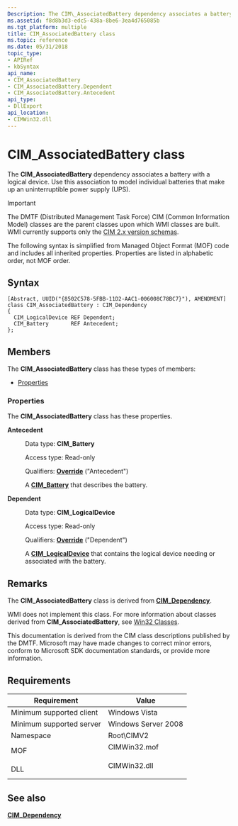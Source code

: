 ```yaml
---
Description: The CIM\_AssociatedBattery dependency associates a battery with a logical device. Use this association to model individual batteries that make up an uninterruptible power supply (UPS).
ms.assetid: f8d8b3d3-edc5-438a-8be6-3ea4d765085b
ms.tgt_platform: multiple
title: CIM_AssociatedBattery class
ms.topic: reference
ms.date: 05/31/2018
topic_type: 
- APIRef
- kbSyntax
api_name: 
- CIM_AssociatedBattery
- CIM_AssociatedBattery.Dependent
- CIM_AssociatedBattery.Antecedent
api_type: 
- DllExport
api_location: 
- CIMWin32.dll
---
```


# CIM\_AssociatedBattery class

The **CIM\_AssociatedBattery** dependency associates a battery with a logical device. Use this association to model individual batteries that make up an uninterruptible power supply (UPS).

> [!IMPORTANT]
> The DMTF (Distributed Management Task Force) CIM (Common Information Model) classes are the parent classes upon which WMI classes are built. WMI currently supports only the [CIM 2.x version schemas](https://dmtf.org/standards/cim/schemas).

 

The following syntax is simplified from Managed Object Format (MOF) code and includes all inherited properties. Properties are listed in alphabetic order, not MOF order.

## Syntax

``` syntax
[Abstract, UUID("{8502C578-5FBB-11D2-AAC1-006008C78BC7}"), AMENDMENT]
class CIM_AssociatedBattery : CIM_Dependency
{
  CIM_LogicalDevice REF Dependent;
  CIM_Battery       REF Antecedent;
};
```

## Members

The **CIM\_AssociatedBattery** class has these types of members:

-   [Properties](#properties)

### Properties

The **CIM\_AssociatedBattery** class has these properties.

<dl> <dt>

**Antecedent**
</dt> <dd> <dl> <dt>

Data type: **CIM\_Battery**
</dt> <dt>

Access type: Read-only
</dt> <dt>

Qualifiers: [**Override**](/windows/desktop/WmiSdk/standard-qualifiers) ("Antecedent")
</dt> </dl>

A [**CIM\_Battery**](cim-battery.md) that describes the battery.

</dd> <dt>

**Dependent**
</dt> <dd> <dl> <dt>

Data type: **CIM\_LogicalDevice**
</dt> <dt>

Access type: Read-only
</dt> <dt>

Qualifiers: [**Override**](/windows/desktop/WmiSdk/standard-qualifiers) ("Dependent")
</dt> </dl>

A [**CIM\_LogicalDevice**](cim-logicaldevice.md) that contains the logical device needing or associated with the battery.

</dd> </dl>

## Remarks

The **CIM\_AssociatedBattery** class is derived from [**CIM\_Dependency**](cim-dependency.md).

WMI does not implement this class. For more information about classes derived from **CIM\_AssociatedBattery**, see [Win32 Classes](win32-provider.md).

This documentation is derived from the CIM class descriptions published by the DMTF. Microsoft may have made changes to correct minor errors, conform to Microsoft SDK documentation standards, or provide more information.

## Requirements



| Requirement | Value |
|-------------------------------------|-----------------------------------------------------------------------------------------|
| Minimum supported client<br/> | Windows Vista<br/>                                                                |
| Minimum supported server<br/> | Windows Server 2008<br/>                                                          |
| Namespace<br/>                | Root\\CIMV2<br/>                                                                  |
| MOF<br/>                      | <dl> <dt>CIMWin32.mof</dt> </dl> |
| DLL<br/>                      | <dl> <dt>CIMWin32.dll</dt> </dl> |



## See also

<dl> <dt>

[**CIM\_Dependency**](cim-dependency.md)
</dt> </dl>

 

